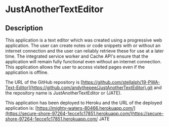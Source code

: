 # JustAnotherTextEditor

## Description 

This application is a text editor which was created using a progressive web application. The user can create notes or code snippets with or without an internet connection and the user can reliably retrieve these for use at a later time. 
The integrated service worker and Cache API's ensure that the application will remain fully functional even without an internet connection. This application allows the user to access visited pages even if the application is offline.

The URL of the GitHub repository is [https://github.com/stellalph/19-PWA-Text-Editor](https://github.com/andythepee/JustAnotherTextEditor).git and the repository name is JustAnotherTextEditor or (JATE).

This application has been deployed to Heroku and the URL of the deployed application is:
[https://mighty-waters-80466.herokuapp.com/](https://secure-shore-97264-1ecce1c17851.herokuapp.com/)https://secure-shore-97264-1ecce1c17851.herokuapp.com/
JATE
